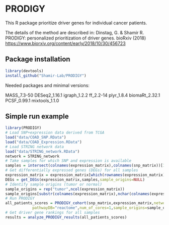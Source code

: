 # PRODIGY
This R package prioritize driver genes for individual cancer patients.

The details of the method are described in: 
Dinstag, G. & Shamir R. PRODIGY: personalized prioritization of driver genes. bioRxiv (2018)
https://www.biorxiv.org/content/early/2018/10/30/456723

## Package installation
```r
library(devtools)
install_github("Shamir-Lab/PRODIGY")
```

Needed packages and minimal versions:

MASS_7.3-50
DESeq2_1.16.1
igraph_1.2.2
ff_2.2-14
plyr_1.8.4
biomaRt_2.32.1
PCSF_0.99.1
mixtools_1.1.0

## Simple run example
```r
library(PRODIGY)
# Load SNP+expression data derived from TCGA
load("data/COAD_SNP.RData")
load("data/COAD_Expression.RData")
# Load STRING network data 
load("data/STRING_network.RData")
network = STRING_network
# Take samples for which SNP and expression is available 
samples = intersect(colnames(expression_matrix),colnames(snp_matrix))[1:5]
# Get differentially expressed genes (DEGs) for all samples
expression_matrix = expression_matrix[which(rownames(expression_matrix) %in% unique(c(network[,1],network[,2]))),]
DEGs = get_DEGs(expression_matrix,samples,sample_origins=NULL)
# Identify sample origins (tumor or normal)
sample_origins = rep("tumor",ncol(expression_matrix))
sample_origins[substr(colnames(expression_matrix),nchar(colnames(expression_matrix)[1])-1,nchar(colnames(expression_matrix)[1]))=="11"] = "normal"	
# Run PRODIGY
all_patients_scores = PRODIGY_cohort(snp_matrix,expression_matrix,network=network,samples=samples,DEGs=DEGs,alpha=0.05,
			pathwayDB="reactome",num_of_cores=1,sample_origins=sample_origins)
# Get driver gene rankings for all samples 
results = analyze_PRODIGY_results(all_patients_scores) 
```